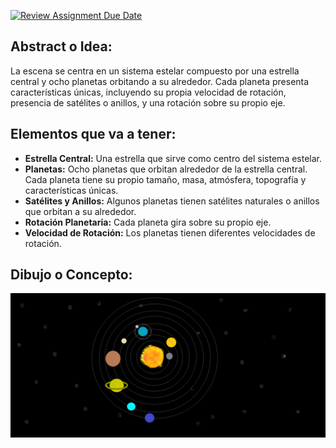 [![Review Assignment Due Date](https://classroom.github.com/assets/deadline-readme-button-24ddc0f5d75046c5622901739e7c5dd533143b0c8e959d652212380cedb1ea36.svg)](https://classroom.github.com/a/ZH_kT84w)


## Abstract o Idea:

La escena se centra en un sistema estelar compuesto por una estrella central y ocho planetas orbitando a su alrededor. Cada planeta presenta características únicas, incluyendo su propia velocidad de rotación, presencia de satélites o anillos, y una rotación sobre su propio eje. 

## Elementos que va a tener:

- **Estrella Central:** Una estrella que sirve como centro del sistema estelar.
- **Planetas:** Ocho planetas que orbitan alrededor de la estrella central. Cada planeta tiene su propio tamaño, masa, atmósfera, topografía y características únicas.
- **Satélites y Anillos:** Algunos planetas tienen satélites naturales o anillos que orbitan a su alrededor. 
- **Rotación Planetaria:** Cada planeta gira sobre su propio eje.
- **Velocidad de Rotación:** Los planetas tienen diferentes velocidades de rotación.

## Dibujo o Concepto:

![Boceto](boceto.png)